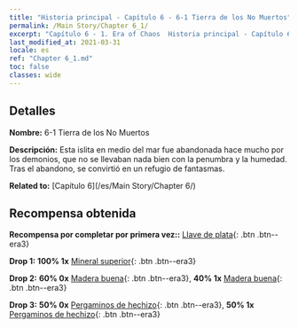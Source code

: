 ```yaml
---
title: "Historia principal - Capítulo 6 - 6-1 Tierra de los No Muertos"
permalink: /Main Story/Chapter 6_1/
excerpt: "Capítulo 6 - 1. Era of Chaos  Historia principal - Capítulo 6_1. 6-1 Tierra de los No Muertos"
last_modified_at: 2021-03-31
locale: es
ref: "Chapter 6_1.md"
toc: false
classes: wide
---
```


## Detalles

 **Nombre:** 6-1 Tierra de los No Muertos

 **Descripción:** Esta islita en medio del mar fue abandonada hace mucho por los demonios, que no se llevaban nada bien con la penumbra y la humedad. Tras el abandono, se convirtió en un refugio de fantasmas.

 **Related to:** [Capítulo 6](/es/Main Story/Chapter 6/)

## Recompensa obtenida

 **Recompensa por completar por primera vez::** [Llave de plata](/es/Items/con_693/){: .btn .btn--era3}

 **Drop 1:** **100% 1x** [Mineral superior](/es/Items/mat_19/){: .btn .btn--era3}

 **Drop 2:** **60% 0x** [Madera buena](/es/Items/mat_13/){: .btn .btn--era3}, **40% 1x** [Madera buena](/es/Items/mat_13/){: .btn .btn--era3}

 **Drop 3:** **50% 0x** [Pergaminos de hechizo](/es/Items/con_694/){: .btn .btn--era3}, **50% 1x** [Pergaminos de hechizo](/es/Items/con_694/){: .btn .btn--era3}

